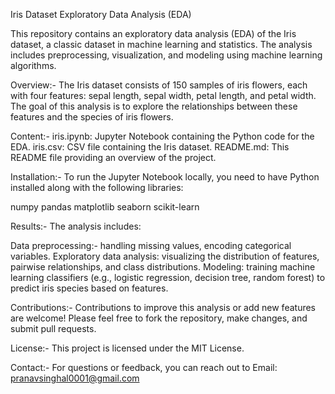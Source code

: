 Iris Dataset Exploratory Data Analysis (EDA)

This repository contains an exploratory data analysis (EDA) of the Iris dataset, a classic dataset in machine learning and statistics. 
The analysis includes preprocessing, visualization, and modeling using machine learning algorithms.

Overview:-
The Iris dataset consists of 150 samples of iris flowers, each with four features: sepal length, sepal width, petal length, and petal width. 
The goal of this analysis is to explore the relationships between these features and the species of iris flowers.

Content:-
iris.ipynb: Jupyter Notebook containing the Python code for the EDA.
iris.csv: CSV file containing the Iris dataset.
README.md: This README file providing an overview of the project.

Installation:-
To run the Jupyter Notebook locally, you need to have Python installed along with the following libraries:

numpy
pandas
matplotlib
seaborn
scikit-learn

Results:-
The analysis includes:

Data preprocessing:- handling missing values, encoding categorical variables.
Exploratory data analysis: visualizing the distribution of features, pairwise relationships, and class distributions.
Modeling: training machine learning classifiers (e.g., logistic regression, decision tree, random forest) to predict iris species based on features.

Contributions:-
Contributions to improve this analysis or add new features are welcome! Please feel free to fork the repository, make changes, and submit pull requests.

License:-
This project is licensed under the MIT License.

Contact:-
For questions or feedback, you can reach out to Email: pranavsinghal0001@gmail.com

